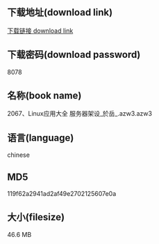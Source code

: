 ## 下载地址(download link)
[下载链接 download link](https://voluble-croquembouche-d321dc.netlify.app/?s=2067%E3%80%81Linux%E5%BA%94%E7%94%A8%E5%A4%A7%E5%85%A8+%E6%9C%8D%E5%8A%A1%E5%99%A8%E6%9E%B6%E8%AE%BE_%E6%96%BC%E5%B2%B3_.azw3)

## 下载密码(download password)
8078

## 名称(book name)
2067、Linux应用大全 服务器架设_於岳_.azw3.azw3

## 语言(language)
chinese

## MD5
119f62a2941ad2af49e2702125607e0a

## 大小(filesize)
46.6 MB
